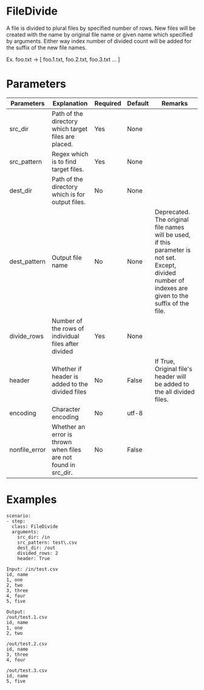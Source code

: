 # FileDivide
A file is divided to plural files by specified number of rows.
New files will be created with the name by original file name or given name which specified by arguments.
Either way index number of divided count will be added for the suffix of the new file names.

Ex. foo.txt -> [ foo.1.txt, foo.2.txt, foo.3.txt ... ]

# Parameters
|Parameters|Explanation|Required|Default|Remarks|
|----------|-----------|--------|-------|-------|
|src_dir|Path of the directory which target files are placed.|Yes|None||
|src_pattern|Regex which is to find target files.|Yes|None||
|dest_dir|Path of the directory which is for output files.|No|None||
|dest_pattern|Output file name|No|None|Deprecated. The original file names will be used, if this parameter is not set. Except, divided number of indexes are given to the suffix of the file.|
|divide_rows|Number of the rows of individual files after divided|Yes|None||
|header|Whether if header is added to the divided files|No|False|If True, Original file's header will be added to the all divided files.|
|encoding|Character encoding|No|utf-8|||
|nonfile_error|Whether an error is thrown when files are not found in src_dir.|No|False||

# Examples
```
scenario:
- step:
  class: FileDivide
  arguments:
    src_dir: /in
    src_pattern: test\.csv
    dest_dir: /out
    divided_rows: 2
    header: True

Input: /in/test.csv
id, name
1, one
2, two
3, three
4, four
5, five

Output:
/out/test.1.csv
id, name
1, one
2, two

/out/test.2.csv
id, name
3, three
4, four

/out/test.3.csv
id, name
5, five
```
